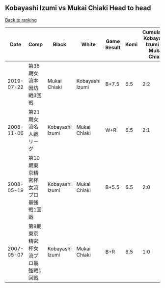 ## Kobayashi Izumi vs Mukai Chiaki Head to head

[Back to ranking](../../index.md)




| **Date** | **Comp** | **Black** | **White** | **Game Result** | **Komi** | **Cumulative Kobayashi Izumi Vs Mukai Chiaki** | **Kobayashi Izumi Streak** | **Mukai Chiaki Streak** | 
| --- | --- | --- | --- | --- | --- | --- | --- | --- |
| 2019-07-22 | 第38期女流本因坊戦3回戦 | Mukai Chiaki | Kobayashi Izumi | B+7.5 | 6.5 | 2:2 | 0 | 2 | 
| 2008-11-06 | 第21期女流名人戦リーグ | Kobayashi Izumi | Mukai Chiaki | W+R | 6.5 | 2:1 | 0 | 1 | 
| 2008-05-19 | 第10期東京精密杯女流プロ最強戦1回戦 | Kobayashi Izumi | Mukai Chiaki | B+5.5 | 6.5 | 2:0 | 2 | 0 | 
| 2007-05-07 | 第9期東京精密杯女流プロ最強戦1回戦 | Kobayashi Izumi | Mukai Chiaki | B+R | 6.5 | 1:0 | 1 | 0 |





